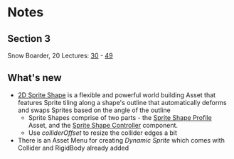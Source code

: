 # Notes
## Section 3
Snow Boarder, 20 Lectures: [30](https://www.udemy.com/course/unitycourse/learn/lecture/28710868) - [49](https://www.udemy.com/course/unitycourse/learn/lecture/28711000)

## What's new
- [2D Sprite Shape](https://docs.unity3d.com/Packages/com.unity.2d.spriteshape@8.0) is a flexible and powerful world building Asset that features Sprite tiling along a shape's outline that automatically deforms and swaps Sprites based on the angle of the outline
  - Sprite Shapes comprise of two parts - the [Sprite Shape Profile](https://docs.unity3d.com/Packages/com.unity.2d.spriteshape@8.0/manual/SSProfile.html) Asset, and the [Sprite Shape Controller](https://docs.unity3d.com/Packages/com.unity.2d.spriteshape@8.0/manual/SSController.html) component.
  - Use _colliderOffset_ to resize the collider edges a bit
- There is an Asset Menu for creating _Dynamic Sprite_ which comes with Collider and RigidBody already added
